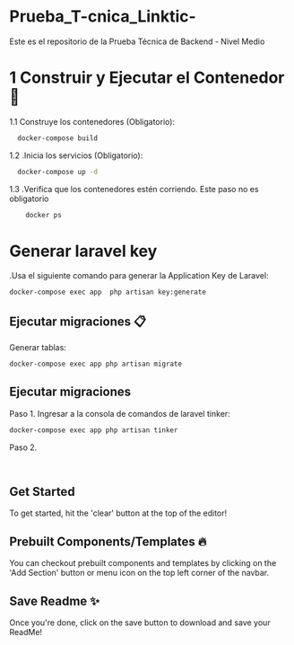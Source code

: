 # Prueba_T-cnica_Linktic-
Este es el repositorio de la Prueba Técnica de Backend - Nivel Medio


# 1 Construir y Ejecutar el Contenedor 🚀  
1.1 Construye los contenedores (Obligatorio): 
  ~~~bash  
    docker-compose build
  ~~~
1.2 .Inicia los servicios (Obligatorio): 
  ~~~bash  
    docker-compose up -d
  ~~~
1.3 .Verifica que los contenedores estén corriendo. Este paso no es obligatorio
  ~~~bash  
      docker ps
  ~~~

# Generar laravel key
  .Usa el siguiente comando para generar la Application Key de Laravel: 
  ~~~bash  
  docker-compose exec app  php artisan key:generate
  ~~~

## Ejecutar migraciones 📋 
  Generar tablas: 
  ~~~bash  
  docker-compose exec app php artisan migrate
  ~~~

## Ejecutar migraciones
  Paso 1. Ingresar a la consola de comandos de laravel tinker: 
  ~~~bash  
  docker-compose exec app php artisan tinker
  ~~~
  Paso 2.
 ~~~bash  
  
  ~~~

  ## Get Started  
  To get started, hit the 'clear' button at the top of the editor!  
  
  ## Prebuilt Components/Templates 🔥  
  You can checkout prebuilt components and templates by clicking on the 'Add Section' button or menu icon
  on the top left corner of the navbar.
      
  ## Save Readme ✨  
  Once you're done, click on the save button to download and save your ReadMe!
  